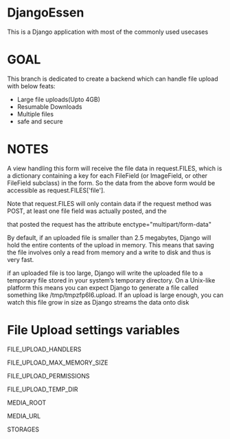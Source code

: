 # DjangoEssen
This is a Django application with most of the commonly used usecases


# GOAL
This branch is dedicated to create a backend which can handle file upload with below feats:
 - Large file uploads(Upto 4GB)
 - Resumable Downloads
 - Multiple files
 - safe and secure 


# NOTES
A view handling this form will receive the file data in request.FILES, which is a dictionary containing a key for each FileField (or ImageField, or other FileField subclass) in the form. So the data from the above form would be accessible as request.FILES['file'].

Note that request.FILES will only contain data if the request method was POST, at least one file field was actually posted, and the <form> that posted the request has the attribute enctype="multipart/form-data"

By default, if an uploaded file is smaller than 2.5 megabytes, Django will hold the entire contents of the upload in memory. This means that saving the file involves only a read from memory and a write to disk and thus is very fast.

if an uploaded file is too large, Django will write the uploaded file to a temporary file stored in your system’s temporary directory. On a Unix-like platform this means you can expect Django to generate a file called something like /tmp/tmpzfp6I6.upload. If an upload is large enough, you can watch this file grow in size as Django streams the data onto disk


# File Upload settings variables
FILE_UPLOAD_HANDLERS

FILE_UPLOAD_MAX_MEMORY_SIZE

FILE_UPLOAD_PERMISSIONS

FILE_UPLOAD_TEMP_DIR

MEDIA_ROOT

MEDIA_URL

STORAGES